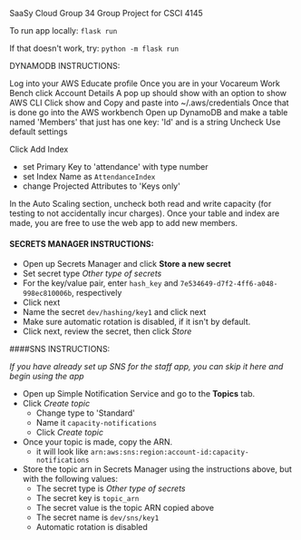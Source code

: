 SaaSy Cloud Group 34
Group Project for CSCI 4145

To run app locally: 
`flask run`

If that doesn't work, try: 
`python -m flask run`


DYNAMODB INSTRUCTIONS:

Log into your AWS Educate profile
Once you are in your Vocareum Work Bench click Account Details
A pop up should show with an option to show AWS CLI
Click show and Copy and paste into ~/.aws/credentials
Once that is done go into the AWS workbench
Open up DynamoDB and make a table named 'Members' that just has one key: 'Id' and is a string
Uncheck Use default settings

Click Add Index
* set Primary Key to 'attendance' with type number
* set Index Name as `AttendanceIndex`
* change Projected Attributes to 'Keys only'

In the Auto Scaling section, uncheck both read and write capacity (for testing to not accidentally incur charges).
Once your table and index are made, you are free to use the web app to add new members.

#### SECRETS MANAGER INSTRUCTIONS:

* Open up Secrets Manager and click **Store a new secret**
* Set secret type *Other type of secrets*
* For the key/value pair, enter `hash_key` and `7e534649-d7f2-4ff6-a048-998ec810006b`, respectively
* Click next
* Name the secret `dev/hashing/key1` and click next
* Make sure automatic rotation is disabled, if it isn't by default. 
* Click next, review the secret, then click *Store*

####SNS INSTRUCTIONS:

*If you have already set up SNS for the staff app, you can skip it here and begin using the app*

* Open up Simple Notification Service and go to the **Topics** tab. 
* Click *Create topic*
  * Change type to 'Standard'
  * Name it `capacity-notifications`
  * Click *Create topic*
* Once your topic is made, copy the ARN.
  * it will look like `arn:aws:sns:region:account-id:capacity-notifications`
* Store the topic arn in Secrets Manager using the instructions above, but with the following values:
  * The secret type is *Other type of secrets*
  * The secret key is `topic_arn`
  * The secret value is the topic ARN copied above 
  * The secret name is `dev/sns/key1`
  * Automatic rotation is disabled